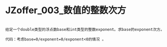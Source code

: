 # JZoffer_003_数值的整数次方

```

给定一个double类型的浮点数base和int类型的整数exponent。求base的exponent次方。

代码：考虑base=0/exponent=0/exponent<0的情况 。

```